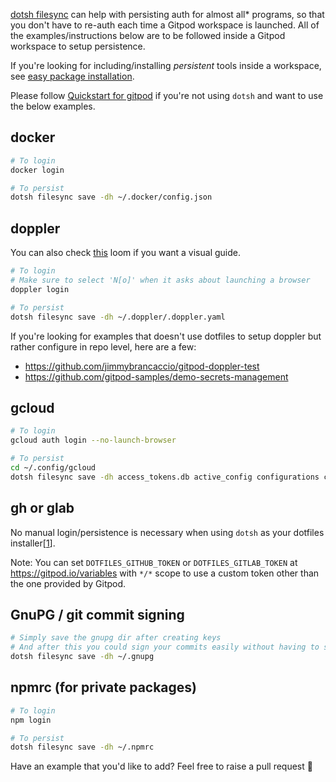 [dotsh filesync](https://github.com/axonasif/dotsh#cross-workspace-and-local-filesync) can help with persisting auth for almost all\* programs, so that you don't have to re-auth each time a Gitpod workspace is launched. All of the examples/instructions below are to be followed inside a Gitpod workspace to setup persistence.

If you're looking for including/installing _persistent_ tools inside a workspace, see [easy package installation](https://github.com/axonasif/dotsh#easy-cross-platform-package-installation).

Please follow [Quickstart for gitpod](https://github.com/axonasif/dotsh#quickstart-for-gitpod) if you're not using `dotsh` and want to use the below examples.

## docker

```bash
# To login
docker login

# To persist
dotsh filesync save -dh ~/.docker/config.json
```

## doppler

You can also check [this](https://www.loom.com/share/aa43b004a8cd4d84a2d9f7c1390f8110) loom if you want a visual guide.

```bash
# To login
# Make sure to select 'N[o]' when it asks about launching a browser
doppler login

# To persist
dotsh filesync save -dh ~/.doppler/.doppler.yaml
```

If you're looking for examples that doesn't use dotfiles to setup doppler but rather configure in repo level, here are a few:
- https://github.com/jimmybrancaccio/gitpod-doppler-test
- https://github.com/gitpod-samples/demo-secrets-management

## gcloud

```bash
# To login
gcloud auth login --no-launch-browser

# To persist
cd ~/.config/gcloud
dotsh filesync save -dh access_tokens.db active_config configurations credentials.db
```

## gh or glab

No manual login/persistence is necessary when using `dotsh` as your dotfiles installer[[1](/src/config/scm_cli.sh)].

Note: You can set `DOTFILES_GITHUB_TOKEN` or `DOTFILES_GITLAB_TOKEN` at https://gitpod.io/variables with `*/*` scope to use a custom token other than the one provided by Gitpod.

## GnuPG / git commit signing

```bash
# Simply save the gnupg dir after creating keys
# And after this you could sign your commits easily without having to set gnupg each time.
dotsh filesync save -dh ~/.gnupg
```

## npmrc (for private packages)

```bash
# To login
npm login

# To persist
dotsh filesync save -dh ~/.npmrc
```

Have an example that you'd like to add? Feel free to raise a pull request 🙌
